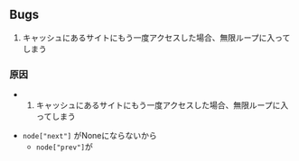 ## Bugs
1. キャッシュにあるサイトにもう一度アクセスした場合、無限ループに入ってしまう
### 原因
* 1. キャッシュにあるサイトにもう一度アクセスした場合、無限ループに入ってしまう
 - `node["next"]` がNoneにならないから
   - `node["prev"]`が